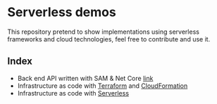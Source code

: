 # Serverless demos

This repository pretend to show implementations using serverless frameworks and cloud technologies, feel free to contribute and use it.

## Index

- Back end API written with SAM & Net Core [link](api-sam/src/Sample)
- Infrastructure as code with [Terraform](iac/terraform) and [CloudFormation](iac/cloudformation)
- Infrastructure as code with [Serverless](iac/serverless)
